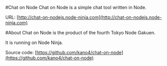 #Chat on Node
Chat on Node is a simple chat tool written in Node.

URL: [http://chat-on-nodejs.node-ninja.com](http://chat-on-nodejs.node-ninja.com)

#About
Chat on Node is the product of the fourth Tokyo Node Gakuen.

It is running on Node Ninja.

Source code: [https://github.com/kano4/chat-on-node](https://github.com/kano4/chat-on-node)
